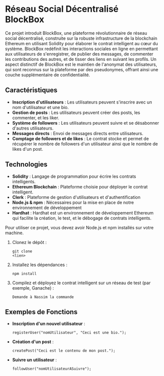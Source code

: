 
# Réseau Social Décentralisé BlockBox

Ce projet introduit BlockBox, une plateforme révolutionnaire de réseau social décentralisé, construite sur la robuste infrastructure de la blockchain Ethereum en utilisant Solidity pour élaborer le contrat intelligent au cœur du système. BlockBox redéfinit les interactions sociales en ligne en permettant aux utilisateurs de s'enregistrer, de publier des messages, de commenter les contributions des autres, et de tisser des liens en suivant les profils. Un aspect distinctif de BlockBox est le maintien de l'anonymat des utilisateurs, qui sont reconnus sur la plateforme par des pseudonymes, offrant ainsi une couche supplémentaire de confidentialité.

## Caractéristiques
- **Inscription d'utilisateurs** : Les utilisateurs peuvent s'inscrire avec un nom d'utilisateur et une bio.
- **Gestion de posts** : Les utilisateurs peuvent créer des posts, les commenter, et les liker.
- **Système de followers** : Les utilisateurs peuvent suivre et se désabonner d'autres utilisateurs.
- **Messages directs** : Envoi de messages directs entre utilisateurs.
- **Comptage de followers et de likes** : Le contrat stocke et permet de récupérer le nombre de followers d'un utilisateur ainsi que le nombre de likes d'un post.

## Technologies
- **Solidity** : Langage de programmation pour écrire les contrats intelligents.
- **Ethereum Blockchain** : Plateforme choisie pour déployer le contrat intelligent.
- **Clerk** : Plateforme de gestion d'utilisateurs et d'authentification
- **Node.js & npm** : Nécessaires pour la mise en place de notre environnement de développement
- **Hardhat** : Hardhat est un environnement de développement Ethereum qui facilite la création, le test, et le débogage de contrats intelligents.

Pour utiliser ce projet, vous devez avoir Node.js et npm installés sur votre machine.

1. Clonez le dépôt :
   ```
   git clone 
   <lien>
   ```
2. Installez les dépendances :
   ```
   npm install
   ```
3. Compilez et déployez le contrat intelligent sur un réseau de test (par exemple, Ganache) :
   ```
   Demande à Nassim la commande
   ```

## Exemples de Fonctions
- **Inscription d'un nouvel utilisateur** :
  ```
  registerUser("nomUtilisateur", "Ceci est une bio.");
  ```
- **Création d'un post** :
  ```
  createPost("Ceci est le contenu de mon post.");
  ```
- **Suivre un utilisateur** :
  ```
  followUser("nomUtilisateurASuivre");
  ```


